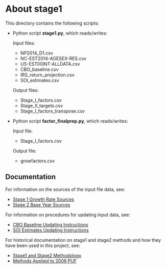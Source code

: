 About stage1
============

This directory contains the following scripts:

* Python script **stage1.py**, which reads/writes:

  Input files:
    - NP2014_D1.csv
    - NC-EST2014-AGESEX-RES.csv
    - US-EST00INT-ALLDATA.csv
    - CBO_baseline.csv
    - IRS_return_projection.csv
    - SOI_estimates.csv

  Output files:
    - Stage_I_factors.csv
    - Stage_II_targets.csv
    - Stage_I_factors_transpose.csv

* Python script **factor_finalprep.py**, which reads/writes:

  Input file:
    - Stage_I_factors.csv

  Output file:
    - growfactors.csv


Documentation
-------------

For information on the sources of the input file data, see:
- [Stage 1 Growth Rate Sources](doc/Stage1_Growth_Rate_Sources.csv)
- [Stage 2 Base Year Sources](doc/Stage2_Base_Year_Sources.csv)

For information on procedures for updating input data, see:
- [CBO Baseline Updating
  Instructions](doc/CBO_Baseline_Updating_Instructions.txt)
- [SOI Estimates Updating
  Instructions](doc/SOI_Estimates_Updating_Instructions.txt)

For historical documentation on stage1 and stage2 methods and how they
have been used in this project, see:
- [Stage1 and Stage2 Methodology](../doc/Stage1_Stage2_Methodology.pdf)
- [Methods Applied to 2009 PUF](../doc/Stage1_Stage2_2009PUF.pdf)
